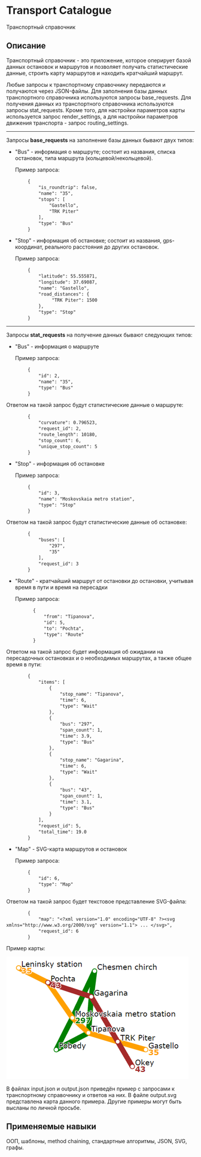 # Transport Catalogue
Транспортный справочник

## Описание
Транспортный справочник - это приложение, которое оперирует базой данных остановок и маршрутов и позволяет получать статистические данные, строить карту маршрутов и находить кратчайший маршрут.

Любые запросы к транспортному справочнику передаются и получаются через JSON-файлы. Для заполнения базы данных транспортного справочника используются запросы base_requests. Для получения данных из транспортного справочника используются запросы stat_requests. Кроме того, для настройки параметров карты используется запрос render_settings, а для настройки параметров движения транспорта - запрос routing_settings.

---
Запросы **base_requests** на заполнение базы данных бывают двух типов:
  * "Bus" - информация о маршруте; состоит из названия, списка остановок, типа маршрута (кольцевой/некольцевой).
    
    Пример запроса:
```
        {
            "is_roundtrip": false,
            "name": "35",
            "stops": [
                "Gastello",
                "TRK Piter"
            ],
            "type": "Bus"
        }
```

  * "Stop" - информация об остановке; состоит из названия, gps-координат, реального расстояния до других остановок. 

    Пример запроса:
```
        {
            "latitude": 55.555871,
            "longitude": 37.69087,
            "name": "Gastello",
            "road_distances": {
                 "TRK Piter": 1500
            },
            "type": "Stop"
        }
```    

---
Запросы **stat_requests** на получение данных бывают следующих типов:
  * "Bus" - информация о маршруте

    Пример запроса:
```
        {
            "id": 2,
            "name": "35",
            "type": "Bus"
        }
```
Ответом на такой запрос будут статистические данные о маршруте:
```
        {
            "curvature": 0.796523,
            "request_id": 2,
            "route_length": 10180,
            "stop_count": 6,
            "unique_stop_count": 5
        }       
```
  
  * "Stop" - информация об остановке

    Пример запроса:
```
        {
            "id": 3,
            "name": "Moskovskaia metro station",
            "type": "Stop"
        }
```
Ответом на такой запрос будут статистические данные об остановке:
```
        {
            "buses": [
                "297",
                "35"
            ],
            "request_id": 3
        }
```
  
  * "Route" - кратчайший маршрут от остановки до остановки, учитывая время в пути и время на пересадки

    Пример запроса:
```
          {
              "from": "Tipanova",
              "id": 5,
              "to": "Pochta",
              "type": "Route"
          }
```
Ответом на такой запрос будет информация об ожидании на пересадочных остановках и о необходимых маршрутах, а также общее время в пути:
```
        {
            "items": [
                {
                    "stop_name": "Tipanova",
                    "time": 6,
                    "type": "Wait"
                },
                {
                    "bus": "297",
                    "span_count": 1,
                    "time": 3.9,
                    "type": "Bus"
                },
                {
                    "stop_name": "Gagarina",
                    "time": 6,
                    "type": "Wait"
                },
                {
                    "bus": "43",
                    "span_count": 1,
                    "time": 3.1,
                    "type": "Bus"
                }
            ],
            "request_id": 5,
            "total_time": 19.0
        }
```
  
  * "Map" - SVG-карта маршрутов и остановок

    Пример запроса:
```
        {
            "id": 6,
            "type": "Map"
        }
```
Ответом на такой запрос будет текстовое представление SVG-файла:
```
        {
            "map": "<?xml version="1.0" encoding="UTF-8" ?><svg xmlns="http://www.w3.org/2000/svg" version="1.1"> ... </svg>",
            "request_id": 6
        }
```

Пример карты:

![alt text](https://github.com/fediukov/ya_transport_catalogue/blob/main/map_example.png "Map Example")

В файлах input.json и output.json приведён пример с запросами к транспортному справочнику и ответов на них. В файле output.svg представлена карта данного примера. Другие примеры могут быть высланы по личной просьбе.

## Применяемые навыки

ООП, шаблоны, method chaining, стандартные алгоритмы,  JSON, SVG, графы.
